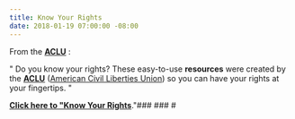 ```yaml
---
title: Know Your Rights
date: 2018-01-19 07:00:00 -08:00
---
```


From the [**ACLU**](https://www.aclu.org/) :

"  Do you know your rights? These easy-to-use **resources** were created by the [**ACLU**](https://www.aclu.org/) ([American Civil Liberties Union](https://www.aclu.org/)) so you can have your rights at your fingertips.  "

**[Click here to "Know Your Rights](https://www.aclu.org/know-your-rights)**."### ### # 